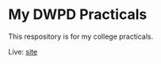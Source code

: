 # My DWPD Practicals

This respository is for my college practicals.

Live: [site](https://my-dwpd-practical.herokuapp.com/)
